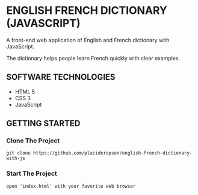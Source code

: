 # ENGLISH FRENCH DICTIONARY (JAVASCRIPT)
A front-end web application of English and French dictionary with JavaScript.

The dictionary helps people learn French quickly with clear examples.

## SOFTWARE TECHNOLOGIES 

- HTML 5
- CSS 3
- JavaScript

## GETTING STARTED

### Clone The Project

```
git clone https://github.com/placiderapson/english-french-dictionary-with-js
```

### Start The Project

```
open 'index.html' with your favorite web browser
```
